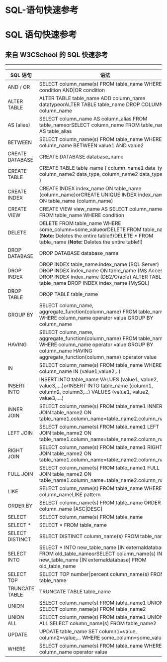 # SQL-语句快速参考

# SQL 语句快速参考

## 来自 W3CSchool 的 SQL 快速参考

------

| SQL 语句        | 语法                                                         |
| --------------- | ------------------------------------------------------------ |
| AND / OR        | SELECT column_name(s) FROM table_name WHERE condition AND\|OR condition |
| ALTER TABLE     | ALTER TABLE table_name  ADD column_name datatypeorALTER TABLE table_name  DROP COLUMN column_name |
| AS (alias)      | SELECT column_name AS column_alias FROM table_nameorSELECT column_name FROM table_name  AS table_alias |
| BETWEEN         | SELECT column_name(s) FROM table_name WHERE column_name BETWEEN value1 AND value2 |
| CREATE DATABASE | CREATE DATABASE database_name                                |
| CREATE TABLE    | CREATE TABLE table_name ( column_name1 data_type, column_name2 data_type, column_name2 data_type, ... ) |
| CREATE INDEX    | CREATE INDEX index_name ON table_name (column_name)orCREATE UNIQUE INDEX index_name ON table_name (column_name) |
| CREATE VIEW     | CREATE VIEW view_name AS SELECT column_name(s) FROM table_name WHERE condition |
| DELETE          | DELETE FROM table_name WHERE some_column=some_valueorDELETE FROM table_name  (**Note:** Deletes the entire table!!)DELETE * FROM table_name  (**Note:** Deletes the entire table!!) |
| DROP DATABASE   | DROP DATABASE database_name                                  |
| DROP INDEX      | DROP INDEX table_name.index_name (SQL Server) DROP INDEX index_name ON table_name (MS Access) DROP INDEX index_name (DB2/Oracle) ALTER TABLE table_name DROP INDEX index_name (MySQL) |
| DROP TABLE      | DROP TABLE table_name                                        |
| GROUP BY        | SELECT column_name, aggregate_function(column_name) FROM table_name WHERE column_name operator value GROUP BY column_name |
| HAVING          | SELECT column_name, aggregate_function(column_name) FROM table_name WHERE column_name operator value GROUP BY column_name HAVING aggregate_function(column_name) operator value |
| IN              | SELECT column_name(s) FROM table_name WHERE column_name IN (value1,value2,..) |
| INSERT INTO     | INSERT INTO table_name VALUES (value1, value2, value3,....)*or*INSERT INTO table_name (column1, column2, column3,...) VALUES (value1, value2, value3,....) |
| INNER JOIN      | SELECT column_name(s) FROM table_name1 INNER JOIN table_name2  ON table_name1.column_name=table_name2.column_name |
| LEFT JOIN       | SELECT column_name(s) FROM table_name1 LEFT JOIN table_name2  ON table_name1.column_name=table_name2.column_name |
| RIGHT JOIN      | SELECT column_name(s) FROM table_name1 RIGHT JOIN table_name2  ON table_name1.column_name=table_name2.column_name |
| FULL JOIN       | SELECT column_name(s) FROM table_name1 FULL JOIN table_name2  ON table_name1.column_name=table_name2.column_name |
| LIKE            | SELECT column_name(s) FROM table_name WHERE column_nameLIKE pattern |
| ORDER BY        | SELECT column_name(s) FROM table_name ORDER BY column_name [ASC\|DESC] |
| SELECT          | SELECT column_name(s) FROM table_name                        |
| SELECT *        | SELECT * FROM table_name                                     |
| SELECT DISTINCT | SELECT DISTINCT column_name(s) FROM table_name               |
| SELECT INTO     | SELECT * INTO new_table_name [IN externaldatabase] FROM old_table_name*or*SELECT column_name(s) INTO new_table_name [IN externaldatabase] FROM old_table_name |
| SELECT TOP      | SELECT TOP number\|percent column_name(s) FROM table_name    |
| TRUNCATE TABLE  | TRUNCATE TABLE table_name                                    |
| UNION           | SELECT column_name(s) FROM table_name1 UNION SELECT column_name(s) FROM table_name2 |
| UNION ALL       | SELECT column_name(s) FROM table_name1 UNION ALL SELECT column_name(s) FROM table_name2 |
| UPDATE          | UPDATE table_name SET column1=value, column2=value,... WHERE some_column=some_value |
| WHERE           | SELECT column_name(s) FROM table_name WHERE column_name operator value |
